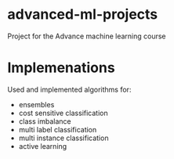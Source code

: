 # advanced-ml-projects
Project for the Advance machine learning course

# Implemenations
Used and implemented algorithms for:
* ensembles
* cost sensitive classification
* class imbalance
* multi label classification
* multi instance classification
* active learning
